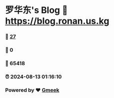 # 罗华东's Blog :link: https://blog.ronan.us.kg 
### :page_facing_up: [27](https://blog.ronan.us.kg/tag.html) 
### :speech_balloon: 0 
### :hibiscus: 65418 
### :alarm_clock: 2024-08-13 01:16:10 
### Powered by :heart: [Gmeek](https://github.com/Meekdai/Gmeek)

